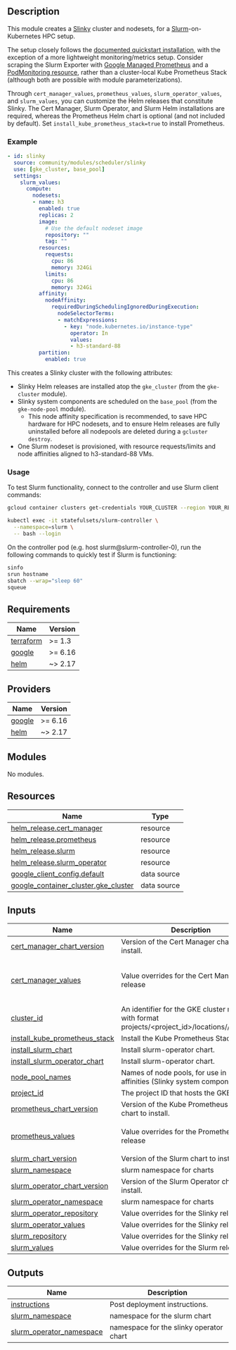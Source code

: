 ## Description

This module creates a [Slinky](https://slinky.ai) cluster and nodesets, for a [Slurm](https://slurm.schedmd.com/documentation.html)-on-Kubernetes HPC setup.

The setup closely follows the [documented quickstart installation](https://github.com/SlinkyProject/slurm-operator/blob/main/docs/quickstart.md), with the exception of a more lightweight monitoring/metrics setup. Consider scraping the Slurm Exporter with [Google Managed Prometheus](https://cloud.google.com/stackdriver/docs/managed-prometheus) and a [PodMonitoring resource](https://cloud.google.com/stackdriver/docs/managed-prometheus/setup-managed#gmp-pod-monitoring), rather than a cluster-local Kube Prometheus Stack (although both are possible with module parameterizations).

Through `cert_manager_values`, `prometheus_values`, `slurm_operator_values`, and `slurm_values`, you can customize the Helm releases that constitute Slinky. The Cert Manager, Slurm Operator, and Slurm Helm installations are required, whereas the Prometheus Helm chart is optional (and not included by default). Set `install_kube_prometheus_stack=true` to install Prometheus.

### Example

```yaml
- id: slinky
  source: community/modules/scheduler/slinky
  use: [gke_cluster, base_pool]
  settings:
    slurm_values:
      compute:
        nodesets:
        - name: h3
          enabled: true
          replicas: 2
          image:
            # Use the default nodeset image
            repository: ""
            tag: ""
          resources:
            requests:
              cpu: 86
              memory: 324Gi
            limits:
              cpu: 86
              memory: 324Gi
          affinity:
            nodeAffinity:
              requiredDuringSchedulingIgnoredDuringExecution:
                nodeSelectorTerms:
                - matchExpressions:
                  - key: "node.kubernetes.io/instance-type"
                    operator: In
                    values:
                    - h3-standard-88
          partition:
            enabled: true
```

This creates a Slinky cluster with the following attributes:

* Slinky Helm releases are installed atop the `gke_cluster` (from the `gke-cluster` module).
* Slinky system components are scheduled on the `base_pool` (from the `gke-node-pool` module).
  * This node affinity specification is recommended, to save HPC hardware for HPC nodesets, and to ensure Helm releases are fully uninstalled before all nodepools are deleted during a `gcluster destroy`.
* One Slurm nodeset is provisioned, with resource requests/limits and node affinities aligned to h3-standard-88 VMs.

### Usage

To test Slurm functionality, connect to the controller and use Slurm client commands:

```bash
gcloud container clusters get-credentials YOUR_CLUSTER --region YOUR_REGION
```

```bash
kubectl exec -it statefulsets/slurm-controller \
  --namespace=slurm \
  -- bash --login
```

On the controller pod (e.g. host slurm@slurm-controller-0), run the following commands to quickly test if Slurm is functioning:

```bash
sinfo
srun hostname
sbatch --wrap="sleep 60"
squeue
```

<!-- BEGINNING OF PRE-COMMIT-TERRAFORM DOCS HOOK -->
## Requirements

| Name | Version |
|------|---------|
| <a name="requirement_terraform"></a> [terraform](#requirement\_terraform) | >= 1.3 |
| <a name="requirement_google"></a> [google](#requirement\_google) | >= 6.16 |
| <a name="requirement_helm"></a> [helm](#requirement\_helm) | ~> 2.17 |

## Providers

| Name | Version |
|------|---------|
| <a name="provider_google"></a> [google](#provider\_google) | >= 6.16 |
| <a name="provider_helm"></a> [helm](#provider\_helm) | ~> 2.17 |

## Modules

No modules.

## Resources

| Name | Type |
|------|------|
| [helm_release.cert_manager](https://registry.terraform.io/providers/hashicorp/helm/latest/docs/resources/release) | resource |
| [helm_release.prometheus](https://registry.terraform.io/providers/hashicorp/helm/latest/docs/resources/release) | resource |
| [helm_release.slurm](https://registry.terraform.io/providers/hashicorp/helm/latest/docs/resources/release) | resource |
| [helm_release.slurm_operator](https://registry.terraform.io/providers/hashicorp/helm/latest/docs/resources/release) | resource |
| [google_client_config.default](https://registry.terraform.io/providers/hashicorp/google/latest/docs/data-sources/client_config) | data source |
| [google_container_cluster.gke_cluster](https://registry.terraform.io/providers/hashicorp/google/latest/docs/data-sources/container_cluster) | data source |

## Inputs

| Name | Description | Type | Default | Required |
|------|-------------|------|---------|:--------:|
| <a name="input_cert_manager_chart_version"></a> [cert\_manager\_chart\_version](#input\_cert\_manager\_chart\_version) | Version of the Cert Manager chart to install. | `string` | `"v1.17.1"` | no |
| <a name="input_cert_manager_values"></a> [cert\_manager\_values](#input\_cert\_manager\_values) | Value overrides for the Cert Manager release | `any` | <pre>{<br/>  "crds": {<br/>    "enabled": true<br/>  }<br/>}</pre> | no |
| <a name="input_cluster_id"></a> [cluster\_id](#input\_cluster\_id) | An identifier for the GKE cluster resource with format projects/<project\_id>/locations/<region>/clusters/<name>. | `string` | n/a | yes |
| <a name="input_install_kube_prometheus_stack"></a> [install\_kube\_prometheus\_stack](#input\_install\_kube\_prometheus\_stack) | Install the Kube Prometheus Stack. | `bool` | `false` | no |
| <a name="input_install_slurm_chart"></a> [install\_slurm\_chart](#input\_install\_slurm\_chart) | Install slurm-operator chart. | `bool` | `true` | no |
| <a name="input_install_slurm_operator_chart"></a> [install\_slurm\_operator\_chart](#input\_install\_slurm\_operator\_chart) | Install slurm-operator chart. | `bool` | `true` | no |
| <a name="input_node_pool_names"></a> [node\_pool\_names](#input\_node\_pool\_names) | Names of node pools, for use in node affinities (Slinky system components). | `list(string)` | `null` | no |
| <a name="input_project_id"></a> [project\_id](#input\_project\_id) | The project ID that hosts the GKE cluster. | `string` | n/a | yes |
| <a name="input_prometheus_chart_version"></a> [prometheus\_chart\_version](#input\_prometheus\_chart\_version) | Version of the Kube Prometheus Stack chart to install. | `string` | `"70.4.1"` | no |
| <a name="input_prometheus_values"></a> [prometheus\_values](#input\_prometheus\_values) | Value overrides for the Prometheus release | `any` | <pre>{<br/>  "installCRDs": true<br/>}</pre> | no |
| <a name="input_slurm_chart_version"></a> [slurm\_chart\_version](#input\_slurm\_chart\_version) | Version of the Slurm chart to install. | `string` | `"0.2.1"` | no |
| <a name="input_slurm_namespace"></a> [slurm\_namespace](#input\_slurm\_namespace) | slurm namespace for charts | `string` | `"slurm"` | no |
| <a name="input_slurm_operator_chart_version"></a> [slurm\_operator\_chart\_version](#input\_slurm\_operator\_chart\_version) | Version of the Slurm Operator chart to install. | `string` | `"0.2.1"` | no |
| <a name="input_slurm_operator_namespace"></a> [slurm\_operator\_namespace](#input\_slurm\_operator\_namespace) | slurm namespace for charts | `string` | `"slinky"` | no |
| <a name="input_slurm_operator_repository"></a> [slurm\_operator\_repository](#input\_slurm\_operator\_repository) | Value overrides for the Slinky release | `string` | `"oci://ghcr.io/slinkyproject/charts"` | no |
| <a name="input_slurm_operator_values"></a> [slurm\_operator\_values](#input\_slurm\_operator\_values) | Value overrides for the Slinky release | `any` | `{}` | no |
| <a name="input_slurm_repository"></a> [slurm\_repository](#input\_slurm\_repository) | Value overrides for the Slinky release | `string` | `"oci://ghcr.io/slinkyproject/charts"` | no |
| <a name="input_slurm_values"></a> [slurm\_values](#input\_slurm\_values) | Value overrides for the Slurm release | `any` | `{}` | no |

## Outputs

| Name | Description |
|------|-------------|
| <a name="output_instructions"></a> [instructions](#output\_instructions) | Post deployment instructions. |
| <a name="output_slurm_namespace"></a> [slurm\_namespace](#output\_slurm\_namespace) | namespace for the slurm chart |
| <a name="output_slurm_operator_namespace"></a> [slurm\_operator\_namespace](#output\_slurm\_operator\_namespace) | namespace for the slinky operator chart |
<!-- END OF PRE-COMMIT-TERRAFORM DOCS HOOK -->
